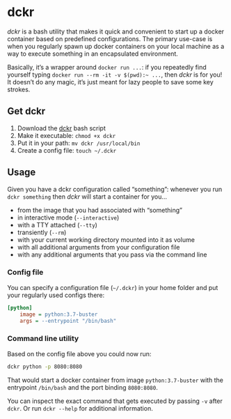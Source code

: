 # dckr

*dckr* is a bash utility that makes it quick and convenient to start up a docker container based on predefined configurations. The primary use-case is when you regularly spawn up docker containers on your local machine as a way to execute something in an encapsulated environment.

Basically, it’s a wrapper around `docker run ...`: if you repeatedly find yourself typing `docker run --rm -it -v $(pwd):~ ...`, then *dckr* is for you! It doesn’t do any magic, it’s just meant for lazy people to save some key strokes.

## Get dckr

1. Download the [dckr](./dckr) bash script
2. Make it executable: `chmod +x dckr`
3. Put it in your path: `mv dckr /usr/local/bin`
4. Create a config file: `touch ~/.dckr`

## Usage

Given you have a dckr configuration called “something”: whenever you run `dckr something` then *dckr* will start a container for you…

- from the image that you had associated with “something”
- in interactive mode (`--interactive`)
- with a TTY attached (`--tty`)
- transiently (`--rm`)
- with your current working directory mounted into it as volume
- with all additional arguments from your configuration file
- with any additional arguments that you pass via the command line

### Config file

You can specify a configuration file (`~/.dckr`) in your home folder and put your regularly used configs there:

```ini
[python]
    image = python:3.7-buster
    args = --entrypoint "/bin/bash"
```

### Command line utility

Based on the config file above you could now run:

```bash
dckr python -p 8080:8080
```

That would start a docker container from image `python:3.7-buster` with the entrypoint `/bin/bash` and the port binding `8080:8080`.

You can inspect the exact command that gets executed by passing `-v` after `dckr`. Or run `dckr --help` for additional information.
